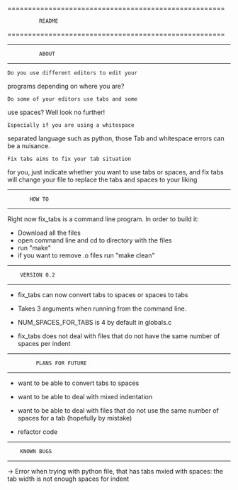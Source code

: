 =====================================================

		      README

=====================================================

*****************************************************

		      ABOUT

*****************************************************

	Do you use different editors to edit your 
programs depending on where you are?

	Do some of your editors use tabs and some
use spaces? Well look no further!

	Especially if you are using a whitespace 
separated language such as python, those Tab and
whitespace errors can be a nuisance.

	Fix tabs aims to fix your tab situation
for you, just indicate whether you want to use
tabs or spaces, and fix tabs will change your
file to replace the tabs and spaces to your 
liking

**********************************************

		   HOW TO

**********************************************

Right now fix_tabs is a command line program.
In order to build it:

- Download all the files
- open command line and cd to directory with
the files
- run "make"
- if you want to remove .o files run "make
clean"

**********************************************

		VERSION 0.2

**********************************************

- fix_tabs can now convert tabs to spaces
or spaces to tabs

- Takes 3 arguments when running from the
command line. 

- NUM_SPACES_FOR_TABS is 4 by default
in globals.c

- fix_tabs does not deal with files that 
do not have the same number of spaces per
indent

*********************************************

             PLANS FOR FUTURE

*********************************************

- want to be able to convert tabs to spaces

- want to be able to deal with mixed 
indentation

- want to be able to deal with files that 
do not use the same number of spaces for
a tab (hopefully by mistake)

- refactor code


**********************************************

		KNOWN BUGS

**********************************************

-> Error when trying with python file, that has
tabs mxied with spaces: the tab width is not enough
spaces for indent
